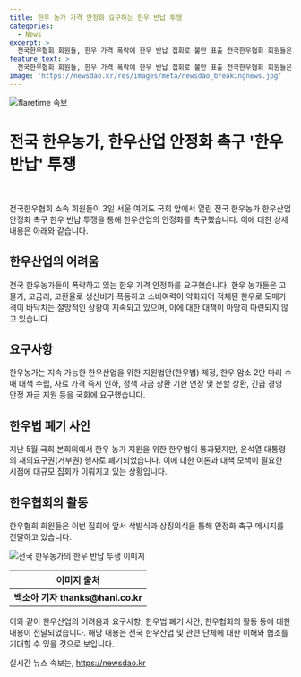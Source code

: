 ```yaml
---
title: 한우 농가 가격 안정화 요구하는 한우 반납 투쟁
categories:
  - News
excerpt: >
  전국한우협회 회원들, 한우 가격 폭락에 한우 반납 집회로 불만 표출 전국한우협회 회원들은 서울 국회 앞에서 한우 반납 집회를 열고, 한우산업 안정화를 요구했다. 한우 가격 폭락에 대한 어려움을 호소하며 한우법 제정과 긴급 대책을 촉구했다. 더불어 한우 모형을 국회에 전달하려다 막혔으며, 한우산업을 위한 다양한 지원 조치를 요구했다. 또한, 지속 가능한 한우산업을 위한 법 제정과 긴급 경영 안정 자금 등을 촉구했다.
feature_text: >
  전국한우협회 회원들, 한우 가격 폭락에 한우 반납 집회로 불만 표출 전국한우협회 회원들은 서울 국회 앞에서 한우 반납 집회를 열고, 한우산업 안정화를 요구했다. 한우 가격 폭락에 대한 어려움을 호소하며 한우법 제정과 긴급 대책을 촉구했다. 더불어 한우 모형을 국회에 전달하려다 막혔으며, 한우산업을 위한 다양한 지원 조치를 요구했다. 또한, 지속 가능한 한우산업을 위한 법 제정과 긴급 경영 안정 자금 등을 촉구했다.
image: 'https://newsdao.kr/res/images/meta/newsdao_breakingnews.jpg'
---
```


<p><img src="https://newsdao.kr/res/images/meta/newsdao_breakingnews.jpg" alt="flaretime 속보" /></p>

<h1 data-ke-size="size32">전국 한우농가, 한우산업 안정화 촉구 '한우 반납' 투쟁</h1>

<p data-ke-size="size16">&nbsp;</p>

<p>전국한우협회 소속 회원들이 3일 서울 여의도 국회 앞에서 열린 전국 한우농가 한우산업 안정화 촉구 한우 반납 투쟁을 통해 한우산업의 안정화를 촉구했습니다. 이에 대한 상세 내용은 아래와 같습니다.</p>

<h2 data-ke-size="size26">한우산업의 어려움</h2>

<p data-ke-size="size16">전국 한우농가들이 폭락하고 있는 한우 가격 안정화를 요구했습니다. 한우 농가들은 고물가, 고금리, 고환율로 생산비가 폭등하고 소비여력이 약화되어 적체된 한우로 도매가격이 바닥치는 절망적인 상황이 지속되고 있으며, 이에 대한 대책이 마땅히 마련되지 않고 있습니다.</p>

<h2 data-ke-size="size26">요구사항</h2>

<p data-ke-size="size16">한우농가는 지속 가능한 한우산업을 위한 지원법안(한우법) 제정, 한우 암소 2만 마리 수매 대책 수립, 사료 가격 즉시 인하, 정책 자금 상환 기한 연장 및 분할 상환, 긴급 경영 안정 자금 지원 등을 국회에 요구했습니다.</p>

<h2 data-ke-size="size26">한우법 폐기 사안</h2>

<p data-ke-size="size16">지난 5월 국회 본회의에서 한우 농가 지원을 위한 한우법이 통과됐지만, 윤석열 대통령의 재의요구권(거부권) 행사로 폐기되었습니다. 이에 대한 여론과 대책 모색이 필요한 시점에 대규모 집회가 이뤄지고 있는 상황입니다.</p>

<h2 data-ke-size="size26">한우협회의 활동</h2>

<p data-ke-size="size16">한우협회 회원들은 이번 집회에 앞서 삭발식과 상징의식을 통해 안정화 촉구 메시지를 전달하고 있습니다.</p>

<p><img src="https://www.hani.co.kr/arti/society/environment/998328.html" alt="전국 한우농가의 한우 반납 투쟁 이미지"></p>

<table>
<thead>
<tr>
<th style="text-align: center; height: 17px;"><b>이미지 출처</b></th>
</tr>
</thead>
<tbody>
<tr>
<td style="text-align: center; height: 17px;"><b>백소아 기자 thanks@hani.co.kr</b></td>
</tr>
</tbody>
</table>

<p>이와 같이 한우산업의 어려움과 요구사항, 한우법 폐기 사안, 한우협회의 활동 등에 대한 내용이 전달되었습니다. 해당 내용은 전국 한우산업 및 관련 단체에 대한 이해와 협조를 기대할 수 있을 것으로 보입니다.</p>
실시간 뉴스 속보는, <a href="https://newsdao.kr" rel="dofollow">https://newsdao.kr</a>


